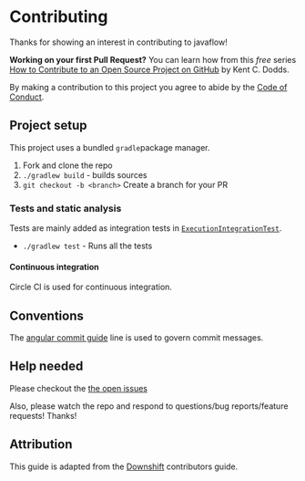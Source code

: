 # Contributing

Thanks for showing an interest in contributing to javaflow!

**Working on your first Pull Request?** You can learn how from this _free_
series [How to Contribute to an Open Source Project on GitHub][egghead] by
Kent C. Dodds.

By making a contribution to this project you agree to abide by the
[Code of Conduct][code-of-conduct].

## Project setup

This project uses a bundled `gradle`package manager.

1.  Fork and clone the repo
2.  `./gradlew build` - builds sources
3.  `git checkout -b <branch>` Create a branch for your PR

### Tests and static analysis

Tests are mainly added as integration tests in [`ExecutionIntegrationTest`]([integration-tests]).

- `./gradlew test` - Runs all the tests

#### Continuous integration

Circle CI is used for continuous integration.

## Conventions

The [angular commit guide][angular-commit] line is used to govern commit messages.

## Help needed

Please checkout the [the open issues][issues]

Also, please watch the repo and respond to questions/bug reports/feature
requests! Thanks!

## Attribution

This guide is adapted from the [Downshift][downshift] contributors guide.

[egghead]: https://egghead.io/series/how-to-contribute-to-an-open-source-project-on-github
[issues]: https://github.com/havardh/javaflow/issues
[downshift]: https://github.com/paypal/downshift
[flowtype]: https://flow.org/
[angular-commit]: https://gist.github.com/stephenparish/9941e89d80e2bc58a153
[code-of-conduct]: CODE_OF_CONDUCT.md
[integration-tests]: test/java/com/github/havardh/javaflow/ExecutionIntegrationTest.java
